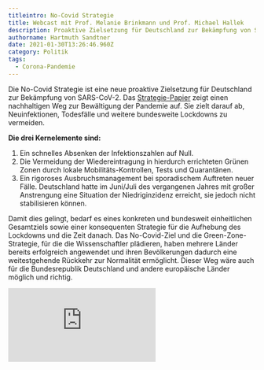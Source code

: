 ```yaml
---
titleintro: No-Covid Strategie
title: Webcast mit Prof. Melanie Brinkmann und Prof. Michael Hallek
description: Proaktive Zielsetzung für Deutschland zur Bekämpfung von SARS-CoV-2.
authorname: Hartmuth Sandtner
date: 2021-01-30T13:26:46.960Z
category: Politik
tags:
  - Corona-Pandemie
---
```

Die No-Covid Strategie ist eine neue proaktive Zielsetzung für Deutschland zur Bekämpfung von SARS-CoV-2. Das [Strategie-Papier](https://www.zeit.de/wissen/gesundheit/2021-01/no-covid-strategie.pdf) zeigt einen nachhaltigen Weg zur Bewältigung der Pandemie auf. Sie zielt darauf ab, Neuinfektionen, Todesfälle und weitere bundesweite Lockdowns zu vermeiden.

**Die drei Kernelemente sind:**

1. Ein schnelles Absenken der Infektionszahlen auf Null. 
1. Die Vermeidung der Wiedereintragung in hierdurch errichteten Grünen Zonen durch lokale Mobilitäts-Kontrollen, Tests und Quarantänen.
1. Ein rigoroses Ausbruchsmanagement bei sporadischem Auftreten neuer Fälle. Deutschland hatte im Juni/Juli des vergangenen Jahres mit großer Anstrengung eine Situation der Niedriginzidenz erreicht, sie jedoch nicht stabilisieren können. 

Damit dies gelingt, bedarf es eines konkreten und bundesweit einheitlichen Gesamtziels sowie einer konsequenten Strategie für die Aufhebung des Lockdowns und die Zeit danach. Das No-Covid-Ziel und die Green-Zone-Strategie, für die die Wissenschaftler plädieren, haben mehrere Länder bereits erfolgreich angewendet und ihren Bevölkerungen dadurch eine weitestgehende Rückkehr zur Normalität ermöglicht. Dieser Weg wäre auch für die Bundesrepublik Deutschland und andere europäische Länder möglich und richtig.

<div class="videocontainer">
<iframe src="https://www.youtube-nocookie.com/embed/DsCFfi_oVoY" 
frameborder="0" allowfullscreen class="video"></iframe>
</div>


